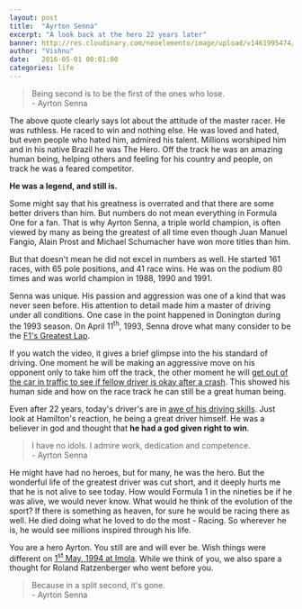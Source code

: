 ```yaml
---
layout: post
title:  "Ayrton Senna"
excerpt: "A look back at the hero 22 years later"
banner: http://res.cloudinary.com/neoelemento/image/upload/v1461995474/Ayrton_dbfvz7.jpg
author: "Vishnu"
date:   2016-05-01 00:01:00
categories: life
---
```

> Being second is to be the first of the ones who lose.
<br > - Ayrton Senna 

The above quote clearly says lot about the attitude of the master racer. He was ruthless. He raced to win and nothing else. He was loved and hated, but even people who hated him, admired his talent. Millions worshiped him and in his native Brazil he was The Hero. Off the track he was an amazing human being, helping others and feeling for his country and people, on track he was a feared competitor.

**He was a legend, and still is.**

Some might say that his greatness is overrated and that there are some better drivers than him. But numbers do not mean everything in Formula One for a fan. That is why Ayrton Senna, a triple world champion, is often viewed by many as being the greatest of all time even though Juan Manuel Fangio, Alain Prost and Michael Schumacher have won more titles than him.

But that doesn't mean he did not excel in numbers as well. He started 161 races, with 65 pole positions, and 41 race wins. He was on the podium 80 times and was world champion in 1988, 1990 and 1991.

Senna was unique. His passion and aggression was one of a kind that was never seen before. His attention to detail made him a master of driving under all conditions. One case in the point happened in Donington during the 1993 season. On April 11<sup>th</sup>, 1993, Senna drove what many consider to be the [F1's Greatest Lap](https://www.youtube.com/watch?v=3GOEorrE4mY).

If you watch the video, it gives a brief glimpse into the his standard of driving. One moment he will be making an aggressive move on his opponent only to take him off the track, the other moment he will [get out of the car in traffic to see if fellow driver is okay after a crash](https://youtu.be/jVHiUZCxP8o?t=1m47s). This showed his human side and how on the race track he can still be a great human being.

Even after 22 years, today's driver's are in [awe of his driving skills](https://www.youtube.com/watch?v=cli2XEoca24). Just look at Hamilton's reaction, he being a great driver himself. He was a believer in god and thought that **he had a god given right to win**.

>I have no idols. I admire work, dedication and competence.
<br > - Ayrton Senna

He might have had no heroes, but for many, he was the hero. But the wonderful life of the greatest driver was cut short, and it deeply hurts me that he is not alive to see today. How would Formula 1 in the nineties be if he was alive, we would never know. What would he think of the evolution of the sport? If there is something as heaven, for sure he would be racing there as well. He died doing what he loved to do the most - Racing. So wherever he is, he would see millions inspired through his life.

You are a hero Ayrton. You still are and will ever be. Wish things were different on [1<sup>st</sup> May, 1994 at Imola](https://en.wikipedia.org/wiki/Death_of_Ayrton_Senna). While we think of you, we also spare a thought for Roland Ratzenberger who went before you.

> Because in a split second, it's gone.
<br > - Ayrton Senna